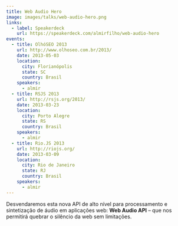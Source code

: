```yaml
---
title: Web Audio Hero
image: images/talks/web-audio-hero.png
links:
  - label: Speakerdeck
    url: https://speakerdeck.com/almirfilho/web-audio-hero
events:
  - title: OlhóSEO 2013
    url: http://www.olhoseo.com.br/2013/
    date: 2013-05-03
    location:
      city: Florianópolis
      state: SC
      country: Brasil
    speakers:
      - almir
  - title: RSJS 2013
    url: http://rsjs.org/2013/
    date: 2013-03-23
    location:
      city: Porto Alegre
      state: RS
      country: Brasil
    speakers:
      - almir
  - title: Rio.JS 2013
    url: http://riojs.org/
    date: 2013-03-09
    location:
      city: Rio de Janeiro
      state: RJ
      country: Brasil
    speakers:
      - almir
---
```


Desvendaremos esta nova API de alto nível para processamento e sintetização de
áudio em aplicações web: __Web Audio API__ – que nos permitirá quebrar o
silêncio da web sem limitações.

